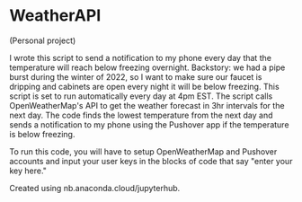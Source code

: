 # WeatherAPI
(Personal project)

I wrote this script to send a notification to my phone every day that the temperature will reach below freezing overnight. Backstory: we had a pipe burst during the winter of 2022, so I want to make sure our faucet is dripping and cabinets are open every night it will be below freezing. This script is set to run automatically every day at 4pm EST. The script calls OpenWeatherMap's API to get the weather forecast in 3hr intervals for the next day. The code finds the lowest temperature from the next day and sends a notification to my phone using the Pushover app if the temperature is below freezing.

To run this code, you will have to setup OpenWeatherMap and Pushover accounts and input your user keys in the blocks of code that say "enter your key here."

Created using nb.anaconda.cloud/jupyterhub.
